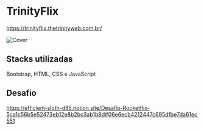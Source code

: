 
# TrinityFlix
https://trinityflix.thetrinityweb.com.br/

![Cover](https://trinityflix.thetrinityweb.com.br/assets/img/git-cover.png)


## Stacks utilizadas

Bootstrap, HTML, CSS e JavaScript

## Desafio

https://efficient-sloth-d85.notion.site/Desafio-Rocketflix-5ca1c56b5e52473eb12e8b2bc3ab1b8d#06e6ecb4212447c695dfbe7da61ec551
